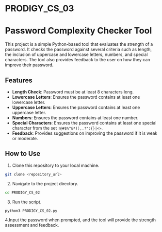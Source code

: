 # PRODIGY_CS_03
# Password Complexity Checker Tool

This project is a simple Python-based tool that evaluates the strength of a password. It checks the password against several criteria such as length, the inclusion of uppercase and lowercase letters, numbers, and special characters. The tool also provides feedback to the user on how they can improve their password.

## Features

- **Length Check**: Password must be at least 8 characters long.
- **Lowercase Letters**: Ensures the password contains at least one lowercase letter.
- **Uppercase Letters**: Ensures the password contains at least one uppercase letter.
- **Numbers**: Ensures the password contains at least one number.
- **Special Characters**: Ensures the password contains at least one special character from the set `!@#$%^&*(),.?":{}|<>`.
- **Feedback**: Provides suggestions on improving the password if it is weak or moderate.

## How to Use

1. Clone this repository to your local machine.

```bash
git clone <repository_url>
```
2. Navigate to the project directory.
```bash
cd PRODIGY_CS_02
```
3. Run the script.
```bash
python3 PRODIGY_CS_02.py
```
4.Input the password when prompted, and the tool will provide the strength assessment and feedback.
